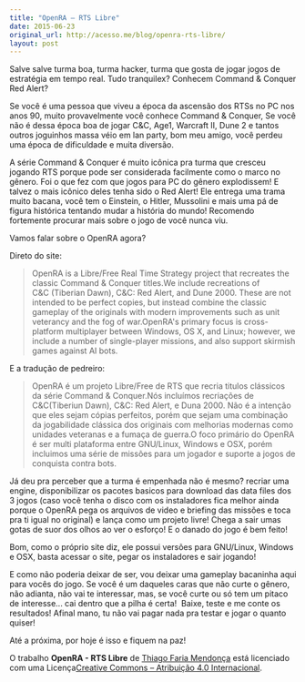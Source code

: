 ```yaml
---
title: "OpenRA – RTS Libre"
date: 2015-06-23
original_url: http://acesso.me/blog/openra-rts-libre/
layout: post
---
```


Salve salve turma boa, turma hacker, turma que gosta de jogar jogos de estratégia em tempo real. Tudo tranquilex? Conhecem Command & Conquer Red Alert?

Se você é uma pessoa que viveu a época da ascensão dos RTSs no PC nos anos 90, muito provavelmente você conhece Command & Conquer, Se você não é dessa época boa de jogar C&C, Age1, Warcraft II, Dune 2 e tantos outros joguinhos massa véio em lan party, bom meu amigo, você perdeu uma época de dificuldade e muita diversão.

A série Command & Conquer é muito icônica pra turma que cresceu jogando RTS porque pode ser considerada facilmente como o marco no gênero. Foi o que fez com que jogos para PC do gênero explodissem! E talvez o mais icônico deles tenha sido o Red Alert! Ele entrega uma trama muito bacana, você tem o Einstein, o Hitler, Mussolini e mais uma pá de figura histórica tentando mudar a história do mundo! Recomendo fortemente procurar mais sobre o jogo de você nunca viu.

Vamos falar sobre o OpenRA agora?

Direto do site:

> OpenRA is a Libre/Free Real Time Strategy project that recreates the classic Command & Conquer titles.We include recreations of C&C (Tiberian Dawn), C&C: Red Alert, and Dune 2000. These are not intended to be perfect copies, but instead combine the classic gameplay of the originals with modern improvements such as unit veterancy and the fog of war.OpenRA's primary focus is cross-platform multiplayer between Windows, OS X, and Linux; however, we include a number of single-player missions, and also support skirmish games against AI bots.

E a tradução de pedreiro:

> OpenRA é um projeto Libre/Free de RTS que recria titulos clássicos da série Command & Conquer.Nós incluímos recriações de C&C(Tiberiun Dawn), C&C: Red Alert, e Duna 2000. Não é a intenção que eles sejam cópias perfeitos, porém que sejam uma combinação da jogabilidade clássica dos originais com melhorias modernas como unidades veteranas e a fumaça de guerra.O foco primário do OpenRA é ser multi plataforma entre GNU/Linux, Windows e OSX, porém incluimos uma série de missões para um jogador e suporte a jogos de conquista contra bots.

Já deu pra perceber que a turma é empenhada não é mesmo? recriar uma engine, disponibilizar os pacotes basicos para download das data files dos 3 jogos (caso você tenha o disco com os instaladores fica melhor ainda porque o OpenRA pega os arquivos de video e briefing das missões e toca pra ti igual no original) e lança como um projeto livre! Chega a sair umas gotas de suor dos olhos ao ver o esforço! E o danado do jogo é bem feito!

Bom, como o próprio site diz, ele possui versões para GNU/Linux, Windows e OSX, basta acessar o site, pegar os instaladores e sair jogando!

E como não poderia deixar de ser, vou deixar uma gameplay bacaninha aqui para vocês do jogo. Se você é um daqueles caras que não curte o gênero, não adianta, não vai te interessar, mas, se você curte ou só tem um pitaco de interesse... cai dentro que a pilha é certa!  Baixe, teste e me conte os resultados! Afinal mano, tu não vai pagar nada pra testar e jogar o quanto quiser!

[](https://web.archive.org/web/20170112192451im_/https://b2aeaa58a57a200320db-8b65b95250e902c437b256b5abf3eac7.ssl.cf5.rackcdn.com/media_entries/4797/openra_debian.mp4)

Até a próxima, por hoje é isso e fiquem na paz!

O trabalho **OpenRA - RTS Libre** de [Thiago Faria Mendonça](https://web.archive.org/web/20170112192451/http://acesso.me/acesso/) está licenciado com uma Licença[Creative Commons – Atribuição 4.0 Internacional](https://web.archive.org/web/20170112192451/https://creativecommons.org/licenses/by/4.0/).